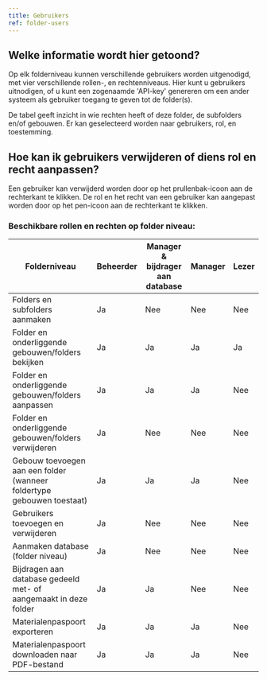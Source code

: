 ```yaml
---
title: Gebruikers
ref: folder-users
---
```


## Welke informatie wordt hier getoond?
Op elk folderniveau kunnen verschillende gebruikers worden uitgenodigd, met vier verschillende rollen-, en rechtenniveaus.
Hier kunt u gebruikers uitnodigen, of u kunt een zogenaamde 'API-key' genereren om een ander systeem als gebruiker toegang te geven tot de folder(s).

De tabel geeft inzicht in wie rechten heeft of deze folder, de subfolders en/of gebouwen.
Er kan geselecteerd worden naar gebruikers, rol, en toestemming.


## Hoe kan ik gebruikers verwijderen of diens rol en recht aanpassen?
Een gebruiker kan verwijderd worden door op het prullenbak-icoon aan de rechterkant te klikken.
De rol en het recht van een gebruiker kan aangepast worden door op het pen-icoon aan de rechterkant te klikken.


### Beschikbare rollen en rechten op folder niveau:

| Folderniveau                                   | Beheerder | Manager & bijdrager aan database    | Manager | Lezer |
|------------------------------------------------|-----------|-------------------------------------|---------|-------|
| Folders en subfolders aanmaken                 | Ja        | Nee                                 | Nee     | Nee   |
| Folder en onderliggende gebouwen/folders bekijken      | Ja        | Ja                                  | Ja      | Ja    |
| Folder en onderliggende gebouwen/folders aanpassen     | Ja        | Ja                                  | Ja      | Nee   |
| Folder en onderliggende gebouwen/folders verwijderen   | Ja        | Nee                                 | Nee     | Nee   |
| Gebouw toevoegen aan een folder (wanneer foldertype gebouwen toestaat)               | Ja        | Ja                                  | Ja      | Nee   |
| Gebruikers toevoegen en verwijderen            | Ja        | Nee                                 | Nee     | Nee   |
| Aanmaken database (folder niveau)              | Ja        | Nee                                 | Nee     | Nee   |
| Bijdragen aan database gedeeld met- of aangemaakt in deze folder | Ja        | Ja                                  | Nee     | Nee   |
| Materialenpaspoort exporteren                  | Ja        | Ja                                  | Ja      | Nee   |
| Materialenpaspoort downloaden naar PDF-bestand | Ja        | Ja                                  | Ja      | Nee   |
